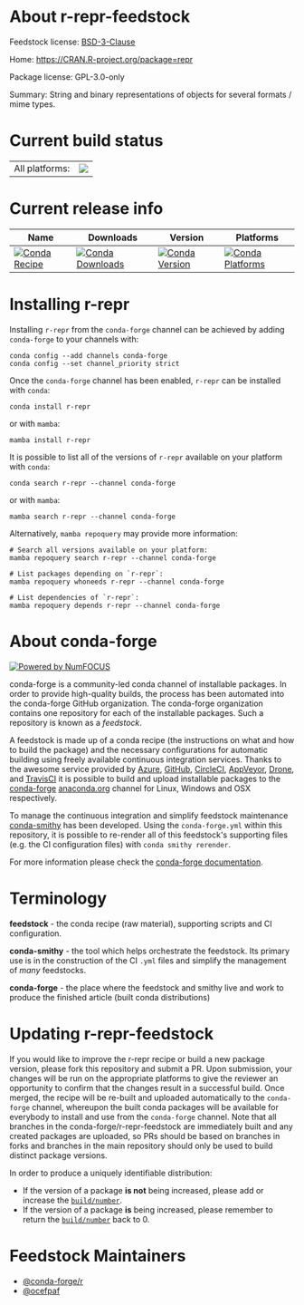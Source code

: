 About r-repr-feedstock
======================

Feedstock license: [BSD-3-Clause](https://github.com/conda-forge/r-repr-feedstock/blob/main/LICENSE.txt)

Home: https://CRAN.R-project.org/package=repr

Package license: GPL-3.0-only

Summary: String and binary representations of objects for several formats / mime types.

Current build status
====================


<table><tr><td>All platforms:</td>
    <td>
      <a href="https://dev.azure.com/conda-forge/feedstock-builds/_build/latest?definitionId=1534&branchName=main">
        <img src="https://dev.azure.com/conda-forge/feedstock-builds/_apis/build/status/r-repr-feedstock?branchName=main">
      </a>
    </td>
  </tr>
</table>

Current release info
====================

| Name | Downloads | Version | Platforms |
| --- | --- | --- | --- |
| [![Conda Recipe](https://img.shields.io/badge/recipe-r--repr-green.svg)](https://anaconda.org/conda-forge/r-repr) | [![Conda Downloads](https://img.shields.io/conda/dn/conda-forge/r-repr.svg)](https://anaconda.org/conda-forge/r-repr) | [![Conda Version](https://img.shields.io/conda/vn/conda-forge/r-repr.svg)](https://anaconda.org/conda-forge/r-repr) | [![Conda Platforms](https://img.shields.io/conda/pn/conda-forge/r-repr.svg)](https://anaconda.org/conda-forge/r-repr) |

Installing r-repr
=================

Installing `r-repr` from the `conda-forge` channel can be achieved by adding `conda-forge` to your channels with:

```
conda config --add channels conda-forge
conda config --set channel_priority strict
```

Once the `conda-forge` channel has been enabled, `r-repr` can be installed with `conda`:

```
conda install r-repr
```

or with `mamba`:

```
mamba install r-repr
```

It is possible to list all of the versions of `r-repr` available on your platform with `conda`:

```
conda search r-repr --channel conda-forge
```

or with `mamba`:

```
mamba search r-repr --channel conda-forge
```

Alternatively, `mamba repoquery` may provide more information:

```
# Search all versions available on your platform:
mamba repoquery search r-repr --channel conda-forge

# List packages depending on `r-repr`:
mamba repoquery whoneeds r-repr --channel conda-forge

# List dependencies of `r-repr`:
mamba repoquery depends r-repr --channel conda-forge
```


About conda-forge
=================

[![Powered by
NumFOCUS](https://img.shields.io/badge/powered%20by-NumFOCUS-orange.svg?style=flat&colorA=E1523D&colorB=007D8A)](https://numfocus.org)

conda-forge is a community-led conda channel of installable packages.
In order to provide high-quality builds, the process has been automated into the
conda-forge GitHub organization. The conda-forge organization contains one repository
for each of the installable packages. Such a repository is known as a *feedstock*.

A feedstock is made up of a conda recipe (the instructions on what and how to build
the package) and the necessary configurations for automatic building using freely
available continuous integration services. Thanks to the awesome service provided by
[Azure](https://azure.microsoft.com/en-us/services/devops/), [GitHub](https://github.com/),
[CircleCI](https://circleci.com/), [AppVeyor](https://www.appveyor.com/),
[Drone](https://cloud.drone.io/welcome), and [TravisCI](https://travis-ci.com/)
it is possible to build and upload installable packages to the
[conda-forge](https://anaconda.org/conda-forge) [anaconda.org](https://anaconda.org/)
channel for Linux, Windows and OSX respectively.

To manage the continuous integration and simplify feedstock maintenance
[conda-smithy](https://github.com/conda-forge/conda-smithy) has been developed.
Using the ``conda-forge.yml`` within this repository, it is possible to re-render all of
this feedstock's supporting files (e.g. the CI configuration files) with ``conda smithy rerender``.

For more information please check the [conda-forge documentation](https://conda-forge.org/docs/).

Terminology
===========

**feedstock** - the conda recipe (raw material), supporting scripts and CI configuration.

**conda-smithy** - the tool which helps orchestrate the feedstock.
                   Its primary use is in the construction of the CI ``.yml`` files
                   and simplify the management of *many* feedstocks.

**conda-forge** - the place where the feedstock and smithy live and work to
                  produce the finished article (built conda distributions)


Updating r-repr-feedstock
=========================

If you would like to improve the r-repr recipe or build a new
package version, please fork this repository and submit a PR. Upon submission,
your changes will be run on the appropriate platforms to give the reviewer an
opportunity to confirm that the changes result in a successful build. Once
merged, the recipe will be re-built and uploaded automatically to the
`conda-forge` channel, whereupon the built conda packages will be available for
everybody to install and use from the `conda-forge` channel.
Note that all branches in the conda-forge/r-repr-feedstock are
immediately built and any created packages are uploaded, so PRs should be based
on branches in forks and branches in the main repository should only be used to
build distinct package versions.

In order to produce a uniquely identifiable distribution:
 * If the version of a package **is not** being increased, please add or increase
   the [``build/number``](https://docs.conda.io/projects/conda-build/en/latest/resources/define-metadata.html#build-number-and-string).
 * If the version of a package **is** being increased, please remember to return
   the [``build/number``](https://docs.conda.io/projects/conda-build/en/latest/resources/define-metadata.html#build-number-and-string)
   back to 0.

Feedstock Maintainers
=====================

* [@conda-forge/r](https://github.com/conda-forge/r/)
* [@ocefpaf](https://github.com/ocefpaf/)


